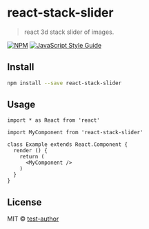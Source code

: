 # react-stack-slider

> react 3d stack slider of images.

[![NPM](https://img.shields.io/npm/v/react-stack-slider.svg)](https://www.npmjs.com/package/react-stack-slider) [![JavaScript Style Guide](https://img.shields.io/badge/code_style-standard-brightgreen.svg)](https://standardjs.com)

## Install

```bash
npm install --save react-stack-slider
```

## Usage

```tsx
import * as React from 'react'

import MyComponent from 'react-stack-slider'

class Example extends React.Component {
  render () {
    return (
      <MyComponent />
    )
  }
}
```

## License

MIT © [test-author](https://github.com/test-author)
